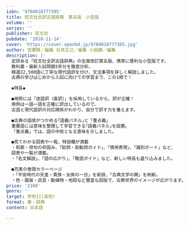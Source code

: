```yaml
---
isbn: '9784010777305'
title: 旺文社全訳古語辞典　第五版　小型版
volume: ''
series: ''
publisher: 旺文社
pubdate: '2018-11-14'
cover: 'https://cover.openbd.jp/9784010777305.jpg'
author: 宮腰賢／編集 石井正己／編集 小田勝／編集
description: |-
  定評ある「旺文社全訳古語辞典」の全面改訂第五版、携帯に便利な小型版です。
  教科書・最新入試問題5年分を徹底分析、
  精選22,500語に丁寧な現代語訳を付け、文法事項を詳しく解説しました。
  古典の学びはじめから入試に向けての学習まで、この1冊で！

  ◆特長◆

  ●用例には「逐語訳（直訳）」を採用しているから、訳が正確！
  用例は一語一語を正確に訳出しているので、
  古語と現代語訳の対応関係がわかり、自分で訳す力を養えます。

  ●古典の語感がつかめる｢語義パネル｣と「重点義」
  重要語には意味を整理して学習できる｢語義パネル｣を設置。
  「重点義」では、語の中核となる意味を示しました。

  ●見てわかる図表や一覧、特設欄が満載
  ・和歌・俳句の枠囲み、「助詞・助動詞ガイド」、「慣用表現」、「識別ボード」など、
  図表や一覧が満載。
  ・「名文解説」、「語の広がり」、「敬語ガイド」など、新しい特長も盛り込みました。

  ●充実の巻頭カラーページ
  ・「平安時代の天皇・貴族・女房の一日」を新設、「古典文学の開」を刷新。
  ・色・服装・武具・動植物・地図など豊富な図版で、古典世界のイメージが広がります。
price: '2100'
genre: ''
target: 学参II(高校)
format: 事・辞典
content: 日本語

---
```

